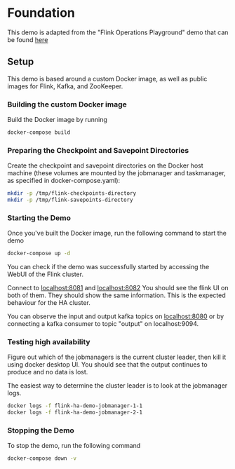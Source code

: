 # Foundation

This demo is adapted from the "Flink Operations Playground" demo that can be found [here](https://nightlies.apache.org/flink/flink-docs-master/docs/try-flink/flink-operations-playground/)

## Setup

This demo is based around a custom Docker image, as well as public images for Flink, Kafka, and ZooKeeper.

### Building the custom Docker image

Build the Docker image by running

```bash
docker-compose build
```

### Preparing the Checkpoint and Savepoint Directories

Create the checkpoint and savepoint directories on the Docker host machine (these volumes are mounted by the jobmanager and taskmanager, as specified in docker-compose.yaml):

```bash
mkdir -p /tmp/flink-checkpoints-directory
mkdir -p /tmp/flink-savepoints-directory
```

### Starting the Demo

Once you've built the Docker image, run the following command to start the demo

```bash
docker-compose up -d
```

You can check if the demo was successfully started by accessing the WebUI of the Flink cluster.

Connect to [localhost:8081](http://localhost:8081) and [localhost:8082](http://localhost:8082)
You should see the flink UI on both of them. They should show the same information. This is the expected behaviour for the HA cluster.

You can observe the input and output kafka topics on [localhost:8080](http://localhost:8080) or by connecting a kafka consumer to topic "output" on localhost:9094.

### Testing high availability

Figure out which of the jobmanagers is the current cluster leader, then kill it using docker desktop UI. You should see that the output continues to produce and no data is lost.

The easiest way to determine the cluster leader is to look at the jobmanager logs.

```bash
docker logs -f flink-ha-demo-jobmanager-1-1
docker logs -f flink-ha-demo-jobmanager-2-1
```

### Stopping the Demo

To stop the demo, run the following command

```bash
docker-compose down -v
```

